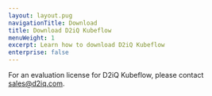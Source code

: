 ```yaml
---
layout: layout.pug
navigationTitle: Download
title: Download D2iQ Kubeflow
menuWeight: 1
excerpt: Learn how to download D2iQ Kubeflow
enterprise: false
---
```


<!-- markdownlint-disable MD034 -->

For an evaluation license for D2iQ Kubeflow, please contact sales@d2iq.com.